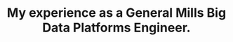 ---
slug: my-experience-as-a-big-data
title: My experience as a General Mills Big Data Platforms Engineer.
authors: [doughepi]
tags: [journal]
---